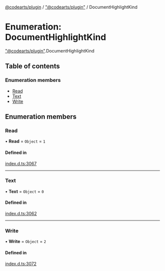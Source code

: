 [@codearts/plugin](../README.md) / ["@codearts/plugin"](../modules/_codearts_plugin_.md) / DocumentHighlightKind

# Enumeration: DocumentHighlightKind

["@codearts/plugin"](../modules/_codearts_plugin_.md).DocumentHighlightKind

## Table of contents

### Enumeration members

- [Read](codearts_plugin_.DocumentHighlightKind.md#read)
- [Text](codearts_plugin_.DocumentHighlightKind.md#text)
- [Write](codearts_plugin_.DocumentHighlightKind.md#write)

## Enumeration members

### Read

• **Read** = `Object` = `1`

#### Defined in

[index.d.ts:3067](https://github.com/huaweicloud/cloudide-plugin-api/blob/84e382d/index.d.ts#L3067)

___

### Text

• **Text** = `Object` = `0`

#### Defined in

[index.d.ts:3062](https://github.com/huaweicloud/cloudide-plugin-api/blob/84e382d/index.d.ts#L3062)

___

### Write

• **Write** = `Object` = `2`

#### Defined in

[index.d.ts:3072](https://github.com/huaweicloud/cloudide-plugin-api/blob/84e382d/index.d.ts#L3072)
